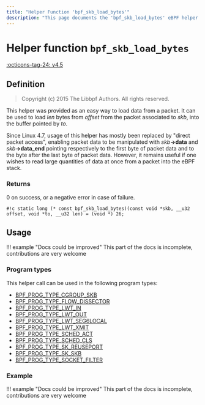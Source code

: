 ```yaml
---
title: "Helper Function 'bpf_skb_load_bytes'"
description: "This page documents the 'bpf_skb_load_bytes' eBPF helper function, including its defintion, usage, program types that can use it, and examples."
---
```

# Helper function `bpf_skb_load_bytes`

<!-- [FEATURE_TAG](bpf_skb_load_bytes) -->
[:octicons-tag-24: v4.5](https://github.com/torvalds/linux/commit/05c74e5e53f6cb07502c3e6a820f33e2777b6605)
<!-- [/FEATURE_TAG] -->

## Definition

> Copyright (c) 2015 The Libbpf Authors. All rights reserved.


<!-- [HELPER_FUNC_DEF] -->
This helper was provided as an easy way to load data from a packet. It can be used to load _len_ bytes from _offset_ from the packet associated to _skb_, into the buffer pointed by _to_.

Since Linux 4.7, usage of this helper has mostly been replaced by "direct packet access", enabling packet data to be manipulated with _skb_**->data** and _skb_**->data_end** pointing respectively to the first byte of packet data and to the byte after the last byte of packet data. However, it remains useful if one wishes to read large quantities of data at once from a packet into the eBPF stack.

### Returns

0 on success, or a negative error in case of failure.

`#!c static long (* const bpf_skb_load_bytes)(const void *skb, __u32 offset, void *to, __u32 len) = (void *) 26;`
<!-- [/HELPER_FUNC_DEF] -->

## Usage

!!! example "Docs could be improved"
    This part of the docs is incomplete, contributions are very welcome

### Program types

This helper call can be used in the following program types:

<!-- DO NOT EDIT MANUALLY -->
<!-- [HELPER_FUNC_PROG_REF] -->
 * [BPF_PROG_TYPE_CGROUP_SKB](../program-type/BPF_PROG_TYPE_CGROUP_SKB.md)
 * [BPF_PROG_TYPE_FLOW_DISSECTOR](../program-type/BPF_PROG_TYPE_FLOW_DISSECTOR.md)
 * [BPF_PROG_TYPE_LWT_IN](../program-type/BPF_PROG_TYPE_LWT_IN.md)
 * [BPF_PROG_TYPE_LWT_OUT](../program-type/BPF_PROG_TYPE_LWT_OUT.md)
 * [BPF_PROG_TYPE_LWT_SEG6LOCAL](../program-type/BPF_PROG_TYPE_LWT_SEG6LOCAL.md)
 * [BPF_PROG_TYPE_LWT_XMIT](../program-type/BPF_PROG_TYPE_LWT_XMIT.md)
 * [BPF_PROG_TYPE_SCHED_ACT](../program-type/BPF_PROG_TYPE_SCHED_ACT.md)
 * [BPF_PROG_TYPE_SCHED_CLS](../program-type/BPF_PROG_TYPE_SCHED_CLS.md)
 * [BPF_PROG_TYPE_SK_REUSEPORT](../program-type/BPF_PROG_TYPE_SK_REUSEPORT.md)
 * [BPF_PROG_TYPE_SK_SKB](../program-type/BPF_PROG_TYPE_SK_SKB.md)
 * [BPF_PROG_TYPE_SOCKET_FILTER](../program-type/BPF_PROG_TYPE_SOCKET_FILTER.md)
<!-- [/HELPER_FUNC_PROG_REF] -->

### Example

!!! example "Docs could be improved"
    This part of the docs is incomplete, contributions are very welcome
